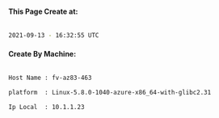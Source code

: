 
   
#### This Page Create at:

```bash

2021-09-13 - 16:32:55 UTC

```

#### Create By Machine:

```bash

Host Name : fv-az83-463

platform  : Linux-5.8.0-1040-azure-x86_64-with-glibc2.31

Ip Local  : 10.1.1.23

```

